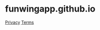 # funwingapp.github.io
[Privacy](https://funwingapp.github.io/privacy.html)
[Terms](https://funwingapp.github.io/terms.html)
